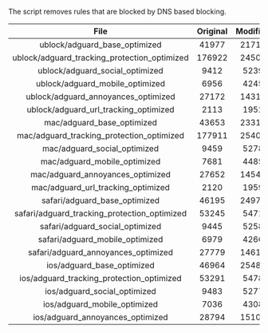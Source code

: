The script removes rules that are blocked by DNS based blocking.


| File | Original | Modified |
|:----:|:-----:|:-----:|
| ublock/adguard_base_optimized | 41977 | 21713 |
| ublock/adguard_tracking_protection_optimized | 176922 | 24502 |
| ublock/adguard_social_optimized | 9412 | 5239 |
| ublock/adguard_mobile_optimized | 6956 | 4245 |
| ublock/adguard_annoyances_optimized | 27172 | 14313 |
| ublock/adguard_url_tracking_optimized | 2113 | 1952 |
| mac/adguard_base_optimized | 43653 | 23319 |
| mac/adguard_tracking_protection_optimized | 177911 | 25405 |
| mac/adguard_social_optimized | 9459 | 5278 |
| mac/adguard_mobile_optimized | 7681 | 4485 |
| mac/adguard_annoyances_optimized | 27652 | 14543 |
| mac/adguard_url_tracking_optimized | 2120 | 1959 |
| safari/adguard_base_optimized | 46195 | 24970 |
| safari/adguard_tracking_protection_optimized | 53245 | 5471 |
| safari/adguard_social_optimized | 9445 | 5258 |
| safari/adguard_mobile_optimized | 6979 | 4266 |
| safari/adguard_annoyances_optimized | 27779 | 14618 |
| ios/adguard_base_optimized | 46964 | 25488 |
| ios/adguard_tracking_protection_optimized | 53291 | 5478 |
| ios/adguard_social_optimized | 9483 | 5277 |
| ios/adguard_mobile_optimized | 7036 | 4308 |
| ios/adguard_annoyances_optimized | 28794 | 15103 |